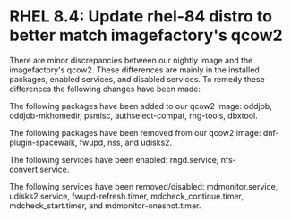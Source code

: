 # RHEL 8.4: Update rhel-84 distro to better match imagefactory's qcow2

There are minor discrepancies between our nightly image and the imagefactory's
qcow2. These differences are mainly in the installed packages, enabled services,
and disabled services. To remedy these differences the following changes have 
been made:

The following packages have been added to our qcow2 image: oddjob, 
oddjob-mkhomedir, psmisc, authselect-compat, rng-tools, dbxtool.

The following packages have been removed from our qcow2 image: 
dnf-plugin-spacewalk, fwupd, nss, and udisks2.

The following services have been enabled: rngd.service, nfs-convert.service.

The following services have been removed/disabled: mdmonitor.service, 
udisks2.service, fwupd-refresh.timer, mdcheck_continue.timer, 
mdcheck_start.timer, and mdmonitor-oneshot.timer.